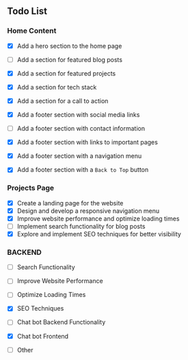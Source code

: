 
## Todo List

### Home Content 

- [X] Add a hero section to the home page
- [ ] Add a section for featured blog posts
- [X] Add a section for featured projects
- [X] Add a section for tech stack
- [X] Add a section for a call to action
- [X] Add a footer section with social media links
- [ ] Add a footer section with contact information
- [X] Add a footer section with links to important pages
- [X] Add a footer section with a navigation menu
- [X] Add a footer section with a `Back to Top` button


### Projects Page

- [X] Create a landing page for the website
- [X] Design and develop a responsive navigation menu
- [X] Improve website performance and optimize loading times
- [ ] Implement search functionality for blog posts
- [X] Explore and implement SEO techniques for better visibility

### BACKEND 

- [ ] Search Functionality
- [ ] Improve Website Performance
- [ ] Optimize Loading Times
- [X] SEO Techniques
- [ ] Chat bot Backend Functionality
- [X] Chat bot Frontend
- [ ] Other


